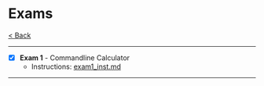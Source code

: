 # Exams

[< Back](../README.md)

---

- [x] **Exam 1** - Commandline Calculator
  - Instructions: [exam1_inst.md](./exam1_inst.md)

---
